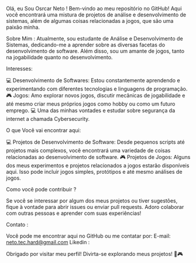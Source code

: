 Olá, eu Sou Osrcar Neto ! Bem-vindo ao meu repositório no GitHub! Aqui você encontrará uma mistura de projetos de análise e desenvolvimento de sistemas, além de algumas coisas relacionadas a jogos, que são uma paixão minha.

Sobre Mim : Atualmente, sou estudante de Análise e Desenvolvimento de Sistemas, dedicando-me a aprender sobre as diversas facetas do desenvolvimento de software. Além disso, sou um amante de jogos, tanto na jogabilidade quanto no desenvolvimento.

Interesses:

💻 Desenvolvimento de Softwares: Estou constantemente aprendendo e experimentando com diferentes tecnologias e linguagens de programação.
🎮 Jogos: Amo explorar novos jogos, discutir mecânicas de jogabilidade e até mesmo criar meus próprios jogos como hobby ou como um futuro emprego.
💻 Uma das minhas vontades e estudar sobre segurança da internet a chamada Cybersecurity.

O que Você vai encontrar aqui:

💻 Projetos de Desenvolvimento de Software: Desde pequenos scripts até projetos mais complexos, você encontrará uma variedade de coisas relacionadas ao desenvolvimento de software.
🎮 Projetos de Jogos: Alguns dos meus experimentos e projetos relacionados a jogos estarão disponíveis aqui. Isso pode incluir jogos simples, protótipos e até mesmo análises de jogos.

Como você pode contribuir ?

Se você se interessar por algum dos meus projetos ou tiver sugestões, fique à vontade para abrir issues ou enviar pull requests. 
Adoro colaborar com outras pessoas e aprender com suas experiências!

Contato :

Você pode me encontrar aqui no GitHub ou me contatar por:
E-mail: neto.tec.hard@gmail.com 
Likedin :

Obrigado por visitar meu perfil! Divirta-se explorando meus projetos! 🚀🎮
